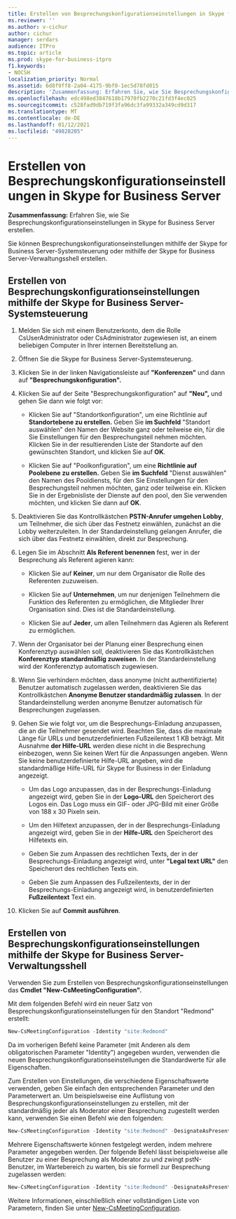 ```yaml
---
title: Erstellen von Besprechungskonfigurationseinstellungen in Skype for Business Server
ms.reviewer: ''
ms.author: v-cichur
author: cichur
manager: serdars
audience: ITPro
ms.topic: article
ms.prod: skype-for-business-itpro
f1.keywords:
- NOCSH
localization_priority: Normal
ms.assetid: 6d8f9ff8-2a04-4175-9bf0-1ec5d78fd015
description: 'Zusammenfassung: Erfahren Sie, wie Sie Besprechungskonfigurationseinstellungen in Skype for Business Server erstellen.'
ms.openlocfilehash: edc498ed3847618b17970fb2270c21fd3f4ec025
ms.sourcegitcommit: c528fad9db719f3fa96dc3fa99332a349cd9d317
ms.translationtype: MT
ms.contentlocale: de-DE
ms.lasthandoff: 01/12/2021
ms.locfileid: "49828205"
---
```

# <a name="create-meeting-configuration-settings-in-skype-for-business-server"></a>Erstellen von Besprechungskonfigurationseinstellungen in Skype for Business Server
 
**Zusammenfassung:** Erfahren Sie, wie Sie Besprechungskonfigurationseinstellungen in Skype for Business Server erstellen.
  
Sie können Besprechungskonfigurationseinstellungen mithilfe der Skype for Business Server-Systemsteuerung oder mithilfe der Skype for Business Server-Verwaltungsshell erstellen.
  
## <a name="create-meeting-configuration-settings-by-using-skype-for-business-server-control-panel"></a>Erstellen von Besprechungskonfigurationseinstellungen mithilfe der Skype for Business Server-Systemsteuerung

1. Melden Sie sich mit einem Benutzerkonto, dem die Rolle CsUserAdministrator oder CsAdministrator zugewiesen ist, an einem beliebigen Computer in Ihrer internen Bereitstellung an.
    
2.  Öffnen Sie die Skype for Business Server-Systemsteuerung.
    
3. Klicken Sie in der linken Navigationsleiste auf **"Konferenzen"** und dann auf **"Besprechungskonfiguration".**
    
4. Klicken Sie auf der Seite "Besprechungskonfiguration" auf **"Neu",** und gehen Sie dann wie folgt vor: 
    
    - Klicken Sie auf "Standortkonfiguration", um eine Richtlinie auf **Standortebene zu erstellen.** Geben Sie **im Suchfeld** "Standort auswählen" den Namen der Website ganz oder teilweise ein, für die Sie Einstellungen für den Besprechungsteil nehmen möchten. Klicken Sie in der resultierenden Liste der Standorte auf den gewünschten Standort, und klicken Sie auf **OK**.
    
    - Klicken Sie auf "Poolkonfiguration", um eine **Richtlinie auf Poolebene zu erstellen.** Geben Sie **im Suchfeld** "Dienst auswählen" den Namen des Pooldiensts, für den Sie Einstellungen für den Besprechungsteil nehmen möchten, ganz oder teilweise ein. Klicken Sie in der Ergebnisliste der Dienste auf den pool, den Sie verwenden möchten, und klicken Sie dann auf **OK**.
    
5. Deaktivieren Sie das Kontrollkästchen **PSTN-Anrufer umgehen Lobby**, um Teilnehmer, die sich über das Festnetz einwählen, zunächst an die Lobby weiterzuleiten. In der Standardeinstellung gelangen Anrufer, die sich über das Festnetz einwählen, direkt zur Besprechung.
    
6. Legen Sie im Abschnitt **Als Referent benennen** fest, wer in der Besprechung als Referent agieren kann:
    
   - Klicken Sie auf **Keiner**, um nur dem Organisator die Rolle des Referenten zuzuweisen.
    
   - Klicken Sie auf **Unternehmen**, um nur denjenigen Teilnehmern die Funktion des Referenten zu ermöglichen, die Mitglieder Ihrer Organisation sind. Dies ist die Standardeinstellung.
    
   - Klicken Sie auf **Jeder**, um allen Teilnehmern das Agieren als Referent zu ermöglichen.
    
7. Wenn der Organisator bei der Planung einer Besprechung einen Konferenztyp auswählen soll, deaktivieren Sie das Kontrollkästchen **Konferenztyp standardmäßig zuweisen**. In der Standardeinstellung wird der Konferenztyp automatisch zugewiesen.
    
8. Wenn Sie verhindern möchten, dass anonyme (nicht authentifizierte) Benutzer automatisch zugelassen werden, deaktivieren Sie das Kontrollkästchen **Anonyme Benutzer standardmäßig zulassen**. In der Standardeinstellung werden anonyme Benutzer automatisch für Besprechungen zugelassen.
    
9. Gehen Sie wie folgt vor, um die Besprechungs-Einladung anzupassen, die an die Teilnehmer gesendet wird. Beachten Sie, dass die maximale Länge für URLs und benutzerdefinierten Fußzeilentext 1 KB beträgt. Mit Ausnahme **der Hilfe-URL** werden diese nicht in die Besprechung einbezogen, wenn Sie keinen Wert für die Anpassungen angeben. Wenn Sie keine benutzerdefinierte Hilfe-URL angeben, wird die standardmäßige Hilfe-URL für Skype for Business in der Einladung angezeigt. 
    
   - Um das Logo anzupassen, das in der Besprechungs-Einladung angezeigt wird, geben Sie in der **Logo-URL** den Speicherort des Logos ein. Das Logo muss ein GIF- oder JPG-Bild mit einer Größe von 188 x 30 Pixeln sein. 
    
   - Um den Hilfetext anzupassen, der in der Besprechungs-Einladung angezeigt wird, geben Sie in der **Hilfe-URL** den Speicherort des Hilfetexts ein.
    
   - Geben Sie zum Anpassen des rechtlichen Texts, der in der Besprechungs-Einladung angezeigt wird, unter **"Legal text URL"** den Speicherort des rechtlichen Texts ein.
    
   - Geben Sie zum Anpassen des Fußzeilentexts, der in der Besprechungs-Einladung angezeigt wird, in benutzerdefinierten **Fußzeilentext** Text ein.
    
10. Klicken Sie auf **Commit ausführen**.
    
## <a name="create-meeting-configuration-settings-by-using-skype-for-business-server-management-shell"></a>Erstellen von Besprechungskonfigurationseinstellungen mithilfe der Skype for Business Server-Verwaltungsshell

Verwenden Sie zum Erstellen von Besprechungskonfigurationseinstellungen das **Cmdlet "New-CsMeetingConfiguration".**
  
Mit dem folgenden Befehl wird ein neuer Satz von Besprechungskonfigurationseinstellungen für den Standort "Redmond" erstellt:
  
```PowerShell
New-CsMeetingConfiguration -Identity "site:Redmond"
```

Da im vorherigen Befehl keine Parameter (mit Anderen als dem obligatorischen Parameter "Identity") angegeben wurden, verwenden die neuen Besprechungskonfigurationseinstellungen die Standardwerte für alle Eigenschaften.
  
Zum Erstellen von Einstellungen, die verschiedene Eigenschaftswerte verwenden, geben Sie einfach den entsprechenden Parameter und den Parameterwert an. Um beispielsweise eine Auflistung von Besprechungskonfigurationseinstellungen zu erstellen, mit der standardmäßig jeder als Moderator einer Besprechung zugestellt werden kann, verwenden Sie einen Befehl wie den folgenden:
  
```PowerShell
New-CsMeetingConfiguration -Identity "site:Redmond" -DesignateAsPresenter "Everyone"
```

Mehrere Eigenschaftswerte können festgelegt werden, indem mehrere Parameter angegeben werden. Der folgende Befehl lässt beispielsweise alle Benutzer zu einer Besprechung als Moderator zu und zwingt pstN-Benutzer, im Wartebereich zu warten, bis sie formell zur Besprechung zugelassen werden:
  
```PowerShell
New-CsMeetingConfiguration -Identity "site:Redmond" -DesignateAsPresenter "Everyone" -PSTNUCallersBypassLobby $True
```

Weitere Informationen, einschließlich einer vollständigen Liste von Parametern, finden Sie unter [New-CsMeetingConfiguration](https://docs.microsoft.com/powershell/module/skype/new-csmeetingconfiguration?view=skype-ps).
  

